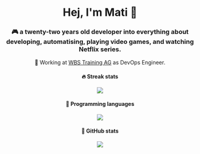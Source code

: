 <h1 align="center">
    Hej, I'm Mati 👋
</h1>

<h3 align="center">
    🎮 a twenty-two years old developer into everything about developing, automatising, playing video games, and watching Netflix series.
</h3>

<p align="center">💼 Working at <a href="https://wbstraining.de/" target="_blank">WBS Training AG</a> as DevOps Engineer.</p>

<h4 align="center">
    🔥 Streak stats
</h4>

<p align="center">
    <img src="https://github-readme-streak-stats.herokuapp.com/?user=iammati&theme=dracula" />
</p>

<h4 align="center">
    💛 Programming languages
</h4>

<p align="center">
    <img src="https://github-readme-stats.vercel.app/api/top-langs/?username=iammati&theme=radical&langs_count=6&layout=compact" />
</p>

<h4 align="center">
    🖤 GitHub stats
</h4>

<p align="center">
    <img src="https://github-readme-stats.vercel.app/api?username=iammati&count_private=true&show_icons=true&theme=radical" />
</p>
